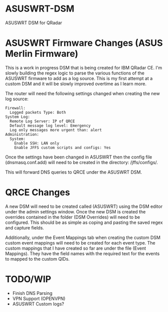 # ASUSWRT-DSM
ASUSWRT DSM for QRadar

# ASUSWRT Firmware Changes (ASUS Merlin Firmware)
This is a work in progress DSM that is being created for IBM QRadar CE. I'm slowly building the regex logic to parse the various functions of the ASUSWRT firmware to add as a log source. This is my first attempt at a custom DSM and it will be slowly improved overtime as I learn more. 

The router will need the following settings changed when creating the new log source:

    Firewall:
      Logged packets Type: Both
    System Log:
      Remote Log Server: IP of QRCE
      Default message log level: Emergency
      Log only messages more urgent than: alert
    Administration:
      System:
        Enable SSH: LAN only
        Enable JFFS custom scripts and configs: Yes

  Once the settings have been changed in ASUSWRT then the config file (dnsmasq.conf.add) will need to be created in the directory: /jffs/configs/.

  This will forward DNS queries to QRCE under the ASUSWRT DSM.

# QRCE Changes
A new DSM will need to be created called (ASUSWRT) using the DSM editor under the admin settings window. Once the new DSM is created the overrides contained in the folder (DSM Overrides) will need to be configured. This should be as simple as coping and pasting the saved regex and capture fields.

Additionally, under the Event Mappings tab when creating the custom DSM custom event mappings will need to be created for each event type. The custom mappings that I have created so far are under the file (Event Mappings). They have the field names with the required text for the events to mapped to the custom QIDs.


# TODO/WIP
- Finish DNS Parsing
- VPN Support (OPENVPN)
- ASUSWRT Custom logs?
